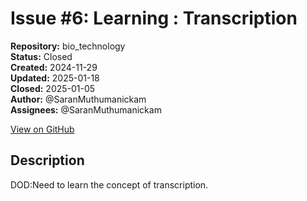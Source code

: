 # Issue #6: Learning : Transcription 

**Repository:** bio_technology  
**Status:** Closed  
**Created:** 2024-11-29  
**Updated:** 2025-01-18  
**Closed:** 2025-01-05  
**Author:** @SaranMuthumanickam  
**Assignees:** @SaranMuthumanickam  

[View on GitHub](https://github.com/Simtestlab/bio_technology/issues/6)

## Description

DOD:Need to learn the concept of transcription.